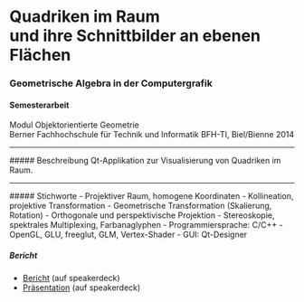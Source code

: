 # Quadriken im Raum <br>und ihre Schnittbilder an ebenen Flächen
### Geometrische Algebra in der Computergrafik

#### Semesterarbeit

Modul Objektorientierte Geometrie<br>
Berner Fachhochschule für Technik und Informatik BFH-TI, Biel/Bienne 2014
<hr>
##### Beschreibung
Qt-Applikation zur Visualisierung von Quadriken im Raum.
<hr>
##### Stichworte
- Projektiver Raum, homogene Koordinaten
- Kollineation, projektive Transformation
- Geometrische Transformation (Skalierung, Rotation)
- Orthogonale und perspektivische Projektion
- Stereoskopie, spektrales Multiplexing, Farbanaglyphen
- Programmiersprache: C/C++
- OpenGL, GLU, freeglut, GLM, Vertex-Shader
- GUI: Qt-Designer

##### Bericht
- <a target="_blank" href="https://speakerdeck.com/brugr9/quadriken-im-raum-und-ihre-schnittbilder-an-ebenen-flachen-bericht">Bericht</a> (auf speakerdeck)
- <a target="_blank" href="https://speakerdeck.com/brugr9/quadriken-im-raum-und-ihre-schnittbilder-an-ebenen-flachen-prasentation">Präsentation</a> (auf speakerdeck)
